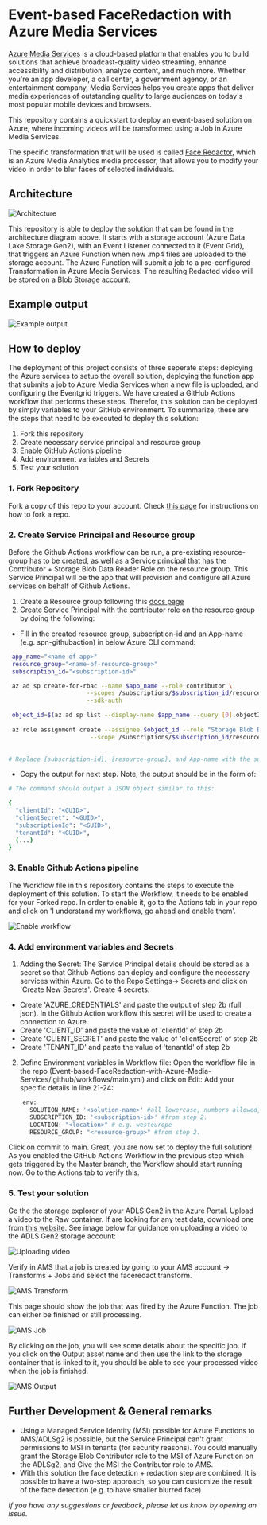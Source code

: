 # Event-based FaceRedaction with Azure Media Services
 
 [Azure Media Services](https://docs.microsoft.com/en-us/azure/media-services/latest/) is a cloud-based platform that enables you to build solutions that achieve broadcast-quality video streaming, enhance accessibility and distribution, analyze content, and much more. Whether you're an app developer, a call center, a government agency, or an entertainment company, Media Services helps you create apps that deliver media experiences of outstanding quality to large audiences on today's most popular mobile devices and browsers.

This repository contains a quickstart to deploy an event-based solution on Azure, where incoming videos will be transformed using a Job in Azure Media Services.

The specific transformation that will be used is called [Face Redactor](https://docs.microsoft.com/en-us/azure/media-services/previous/media-services-face-redaction), which is an Azure Media Analytics media processor, that allows you to modify your video in order to blur faces of selected individuals.

## Architecture

![Architecture](https://raw.githubusercontent.com/harmke/Event-based-FaceRedaction-with-Azure-Media-Services/main/resources/architecture.png)

This repository is able to deploy the solution that can be found in the architecture diagram above. It starts with a storage account (Azure Data Lake Storage Gen2), with an Event Listener connected to it (Event Grid), that triggers an Azure Function when new .mp4 files are uploaded to the storage account. The Azure Function will submit a job to a pre-configured Transformation in Azure Media Services. The resulting Redacted video will be stored on a Blob Storage account.

## Example output

 ![Example output](https://raw.githubusercontent.com/harmke/Event-based-FaceRedaction-with-Azure-Media-Services/main/resources/output-redacted.gif)

## How to deploy

The deployment of this project consists of three seperate steps: deploying the Azure services to setup the overall solution, deploying the function app that submits a job to Azure Media Services when a new file is uploaded, and configuring the Eventgrid triggers. We have created a GitHub Actions workflow that performs these steps. Therefor, this solution can be deployed by simply variables to your GitHub environment. To summarize, these are the steps that need to be executed to deploy this solution:
1. Fork this repository
2. Create necessary service principal and resource group
3. Enable GitHub Actions pipeline
4. Add environment variables and Secrets
5. Test your solution

### 1. Fork Repository
Fork a copy of this repo to your account. Check [this page](https://docs.github.com/en/github/getting-started-with-github/fork-a-repo) for instructions on how to fork a repo.

### 2. Create Service Principal and Resource group 

Before the Github Actions workflow can be run, a pre-existing resource-group has to be created, as well as a Service principal that has the Contributor + Storage Blob Data Reader Role on the resource group. This Service Principal will be the app that will provision and configure all Azure services on behalf of Github Actions. 

1. Create a Resource group following this [docs page](https://docs.microsoft.com/en-us/azure/azure-resource-manager/management/manage-resource-groups-portal#create-resource-groups)
2. Create Service Principal with the contributor role on the resource group by doing the following:
 - Fill in the created resource group, subscription-id and an App-name (e.g. spn-githubaction) in below Azure CLI command:
  ```bash
   app_name="<name-of-app>"
   resource_group="<name-of-resource-group>"
   subscription_id="<subscription-id>"

   az ad sp create-for-rbac --name $app_name --role contributor \
                        --scopes /subscriptions/$subscription_id/resourceGroups/$resource_group \
                        --sdk-auth
 
   object_id=$(az ad sp list --display-name $app_name --query [0].objectId -o tsv)
                       
   az role assignment create --assignee $object_id --role "Storage Blob Data Reader" \
                         --scope /subscriptions/$subscription_id/resourceGroups/$resource_group

                            
  # Replace {subscription-id}, {resource-group}, and App-name with the subscription, resource group and app name details. Make sure to use a unique name for the name parameter.
  ```
  
 - Copy the output for next step. Note, the output should be in the form of:
   
  ```bash
  # The command should output a JSON object similar to this:

  {
    "clientId": "<GUID>",
    "clientSecret": "<GUID>",
    "subscriptionId": "<GUID>",
    "tenantId": "<GUID>",
    (...)
  }
 ```
 
  ### 3. Enable Github Actions pipeline
 The Workflow file in this repository contains the steps to execute the deployment of this solution. To start the Workflow, it needs to be enabled for your Forked repo. In order to enable it, go to the Actions tab in your repo and click on 'I understand my workflows, go ahead and enable them'.
 
 ![Enable workflow](https://raw.githubusercontent.com/harmke/Event-based-FaceRedaction-with-Azure-Media-Services/main/resources/activate-workflow.png)
 
 ### 4. Add environment variables and Secrets 
 
1. Adding the Secret:
The Service Principal details should be stored as a secret so that Github Actions can deploy and configure the necessary services within Azure. Go to the Repo Settings-> Secrets and click on 'Create New Secrets'. Create 4 secrets:
 - Create 'AZURE_CREDENTIALS' and paste the output of step 2b (full json). In the Github Action workflow this secret will be used to create a connection to Azure. 
 - Create 'CLIENT_ID' and paste the value of 'clientId' of step 2b 
 - Create 'CLIENT_SECRET' and paste the value of 'clientSecret' of step 2b 
 - Create 'TENANT_ID' and paste the value of 'tenantId' of step 2b 
 
 2. Define Environment variables in Workflow file: 
Open the workflow file in the repo (Event-based-FaceRedaction-with-Azure-Media-Services/.github/workflows/main.yml) and click on Edit:
Add your specific details in line 21-24: 
```bash
    env:
      SOLUTION_NAME: '<solution-name>' #all lowercase, numbers allowed, this will be used to create the underlying Azure services 
      SUBSCRIPTION_ID: '<subscription-id>' #from step 2.
      LOCATION: "<location>" # e.g. westeurope
      RESOURCE_GROUP: "<resource-group>" #from step 2.
```
Click on commit to main. Great, you are now set to deploy the full solution! 
As you enabled the GitHub Actions Workflow in the previous step which gets triggered by the Master branch, the Workflow should start running now. Go to the Actions tab to verify this.
 
 ### 5. Test your solution
 Go the the storage explorer of your ADLS Gen2 in the Azure Portal. Upload a video to the Raw container. If are looking for any test data, download one from [this website](https://www.pexels.com/search/videos/group/). See image below for guidance on uploading a video to the ADLS Gen2 storage account:
 
 ![Uploading video](https://raw.githubusercontent.com/harmke/Event-based-FaceRedaction-with-Azure-Media-Services/main/resources/upload-test-data.png)
 
 Verify in AMS that a job is created by going to your AMS account -> Transforms + Jobs and select the faceredact transform.
 
![AMS Transform](https://raw.githubusercontent.com/harmke/Event-based-FaceRedaction-with-Azure-Media-Services/main/resources/ams-transform.png)

This page should show the job that was fired by the Azure Function. The job can either be finished or still processing.
 
![AMS Job](https://raw.githubusercontent.com/harmke/Event-based-FaceRedaction-with-Azure-Media-Services/main/resources/ams-job.png)

By clicking on the job, you will see some details about the specific job. If you click on the Output asset name and then use the link to the storage container that is linked to it, you should be able to see your processed video when the job is finished.

![AMS Output](https://raw.githubusercontent.com/harmke/Event-based-FaceRedaction-with-Azure-Media-Services/main/resources/ams-output.png)

 
 ## Further Development \& General remarks

 - Using a Managed Service Identity (MSI) possible for Azure Functions to AMS/ADLSg2 is possible, but the Service Principal can't grant permissions to MSI in tenants (for security reasons). You could manually grant the Storage Blob Contributor role to the MSI of Azure Function on the ADLSg2, and Give the MSI the Contributor role to AMS. 
 - With this solution the face detection + redaction step are combined. It is possible to have a two-step approach, so you can customize the result of the face detection (e.g. to have smaller blurred face)
 
*If you have any suggestions or feedback, please let us know by opening an issue.*
